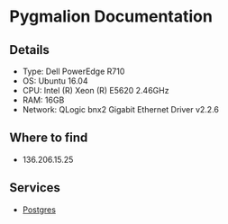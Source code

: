 # Pygmalion Documentation

## Details

* Type: Dell PowerEdge R710
* OS: Ubuntu 16.04
* CPU: Intel (R) Xeon (R) E5620 2.46GHz
* RAM: 16GB
* Network: QLogic bnx2 Gigabit Ethernet Driver v2.2.6

## Where to find

* 136.206.15.25

## Services

* [Postgres](/services/postgres)
